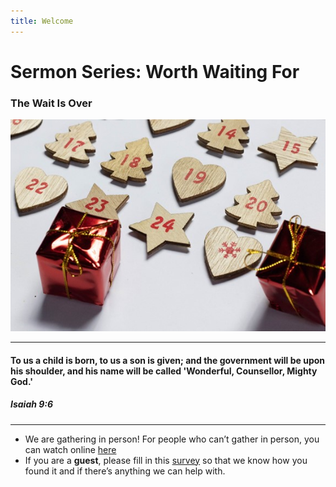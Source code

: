 ```yaml
---
title: Welcome
---
```


# Sermon Series: Worth Waiting For
### The Wait Is Over

![Christmas](https://raw.githubusercontent.com/stgeorgeshurstville/bulletin/main/images/ChristmasBackground.jpg)

---
#### To us a child is born, to us a son is given; and the government will be upon his shoulder, and his name will be called 'Wonderful, Counsellor, Mighty God.'

##### Isaiah 9:6
 

---
- We are gathering in person! For people who can’t gather in person, you can watch online [here](https://stgeorgeshurstville.org.au/sunday-english-online)
- If you are a **guest**, please fill in this [survey](https://tinyurl.com/SGHACsurvey) so that we know how you found it and if there’s anything we can help with.
